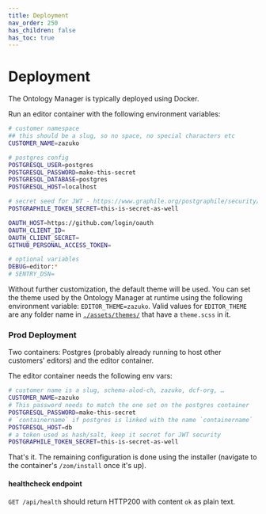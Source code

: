 ```yaml
---
title: Deployment
nav_order: 250
has_children: false
has_toc: true
---
```


# Deployment

The Ontology Manager is typically deployed using Docker.

Run an editor container with the following environment variables:
```sh
# customer namespace
## this should be a slug, so no space, no special characters etc
CUSTOMER_NAME=zazuko

# postgres config
POSTGRESQL_USER=postgres
POSTGRESQL_PASSWORD=make-this-secret
POSTGRESQL_DATABASE=postgres
POSTGRESQL_HOST=localhost

# secret seed for JWT - https://www.graphile.org/postgraphile/security/
POSTGRAPHILE_TOKEN_SECRET=this-is-secret-as-well

OAUTH_HOST=https://github.com/login/oauth
OAUTH_CLIENT_ID=
OAUTH_CLIENT_SECRET=
GITHUB_PERSONAL_ACCESS_TOKEN=

# optional variables
DEBUG=editor:*
# SENTRY_DSN=
```

Without further customization, the default theme will be used. You can set the theme used by the Ontology Manager at runtime using the following environment variable: `EDITOR_THEME=zazuko`. Valid values for `EDITOR_THEME` are any folder name in [`./assets/themes/`](./assets/themes/) that have a `theme.scss` in it.

### Prod Deployment

Two containers: Postgres (probably already running to host other customers' editors) and the editor container.

The editor container needs the following env vars:

```sh
# customer name is a slug, schema-alod-ch, zazuko, dcf-org, …
CUSTOMER_NAME=zazuko
# This password needs to match the one set on the postgres container
POSTGRESQL_PASSWORD=make-this-secret
# `containername` if postgres is linked with the name `containername`
POSTGRESQL_HOST=db
# a token used as hash/salt, keep it secret for JWT security
POSTGRAPHILE_TOKEN_SECRET=this-is-secret-as-well
```

That's it. The remaining configuration is done using the installer (navigate to the container's `/zom/install` once it's up).

#### healthcheck endpoint

`GET /api/health` should return HTTP200 with content `ok` as plain text.
